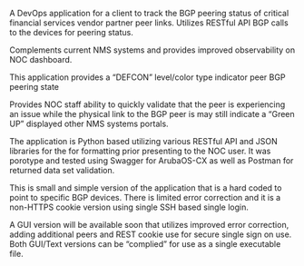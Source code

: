 A DevOps application for a client to track the BGP peering status of critical financial services vendor partner peer links. Utilizes RESTful API BGP calls to the devices for peering status. 

Complements current NMS systems and provides improved observability on NOC dashboard. 

This application provides a “DEFCON” level/color type indicator peer BGP peering state

Provides NOC staff ability to quickly validate that the peer is experiencing an issue while the physical link to the BGP peer is may still indicate a “Green UP” displayed other NMS systems portals.

The application is Python based utilizing various RESTful API and JSON libraries for the for formatting prior presenting to the NOC user. It was porotype and tested using Swagger for ArubaOS-CX as well as Postman for returned data set validation. 

This is small and simple version of the application that is a hard coded to point to specific BGP devices. There is limited error correction and it is a non-HTTPS cookie version using single SSH based single login.  

A GUI version will be available soon that utilizes improved error correction, adding additional peers and REST cookie use for secure single sign on use. 
Both GUI/Text versions can be “complied” for use as a single executable file. 
